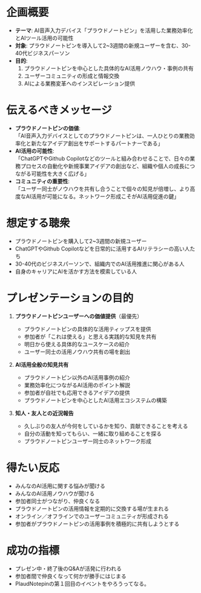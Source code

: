 # 企画概要

- **テーマ**: AI音声入力デバイス「プラウドノートピン」を活用した業務効率化とAIツール活用の可能性  
- **対象**: プラウドノートピンを導入して2~3週間の新規ユーザーを含む、30-40代ビジネスパーソン  
- **目的**: 
  1. プラウドノートピンを中心とした具体的なAI活用ノウハウ・事例の共有  
  2. ユーザーコミュニティの形成と情報交換  
  3. AIによる業務変革へのインスピレーション提供  

# 伝えるべきメッセージ

- **プラウドノートピンの価値**:  
  「AI音声入力デバイスとしてのプラウドノートピンは、一人ひとりの業務効率化と新たなアイデア創出をサポートするパートナーである」
- **AI活用の可能性**:  
  「ChatGPTやGithub Copilotなどのツールと組み合わせることで、日々の業務プロセスの自動化や新規事業アイデアの創出など、組織や個人の成長につながる可能性を大きく広げる」
- **コミュニティの重要性**:  
  「ユーザー同士がノウハウを共有し合うことで個々の知見が倍増し、より高度なAI活用が可能になる。ネットワーク形成こそがAI活用促進の鍵」

# 想定する聴衆

- プラウドノートピンを購入して2~3週間の新規ユーザー
- ChatGPTやGithub Copilotなどを日常的に活用するAIリテラシーの高い人たち
- 30-40代のビジネスパーソンで、組織内でのAI活用推進に関心がある人
- 自身のキャリアにAIを活かす方法を模索している人

# プレゼンテーションの目的

1. **プラウドノートピンユーザーへの価値提供**（最優先）
   - プラウドノートピンの具体的な活用ティップスを提供
   - 参加者が「これは使える」と思える実践的な知見を共有
   - 明日から使える具体的なユースケースの紹介
   - ユーザー同士の活用ノウハウ共有の場を創出

2. **AI活用全般の知見共有**
   - プラウドノートピン以外のAI活用事例の紹介
   - 業務効率化につながるAI活用のポイント解説
   - 参加者が自社でも応用できるアイデアの提供
   - プラウドノートピンを中心としたAI活用エコシステムの構築

3. **知人・友人との近況報告**
   - 久しぶりの友人が今何をしているかを知り、貢献できることを考える
   - 自分の活動を知ってもらい、一緒に取り組めることを探る
   - プラウドノートピンユーザー同士のネットワーク形成


# 得たい反応

- みんなのAI活用に関する悩みが聞ける
- みんなのAI活用ノウハウが聞ける
- 参加者同士がつながり、仲良くなる
- プラウドノートピンの活用情報を定期的に交換する場が生まれる
- オンライン／オフラインでのユーザーコミュニティが形成される
- 参加者がプラウドノートピンの活用事例を積極的に共有しようとする

# 成功の指標

- プレゼン中・終了後のQ&Aが活発に行われる
- 参加者間で仲良くなって何かが勝手にはじまる
- PlaudNotepinの第１回目のイベントをやろうってなる。